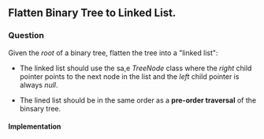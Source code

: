 ## Flatten Binary Tree to Linked List.

### Question

Given the *root* of a binary tree, flatten the tree into a "linked list":

- The linked list should use the sa,e *TreeNode* class where the *right* child pointer points to the next node in the list and the *left* child pointer is always *null*.

- The lined list should be in the same order as a **pre-order traversal** of the binsary tree.

#### Implementation

